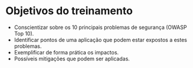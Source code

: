 # Objetivos do treinamento

- Conscientizar sobre os 10 principais problemas de segurança (OWASP Top 10).
- Identificar pontos de uma aplicação que podem estar expostos a estes problemas.
- Exemplificar de forma prática os impactos.
- Possíveis mitigações que podem ser aplicadas.